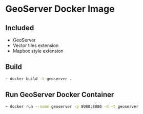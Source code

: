 # GeoServer Docker Image

## Included

- GeoServer
- Vector tiles extension
- Mapbox style extension

## Build
```sh
~ docker build -t geoserver .
```

## Run GeoServer Docker Container
```sh
~ docker run --name geoserver -p 8080:8080 -d -t geoserver
```